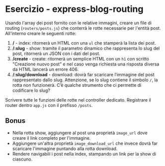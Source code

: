 # Esercizio - express-blog-routing

Usando l'array dei post fornito con le relative immagini, creare un file di routing (`routers/posts.js`) che conterrà le rotte necessarie per l'entità post. All'interno creare le seguenti rotte:

1. **/** - index: ritornerà un HTML con una `ul` che stamperà la lista dei post.
2. **/:slug** - show: tramite il parametro dinamico che rappresenta lo slug del post, ritornerà un JSON con i dati del post.
3. **/create** - create: ritornerà un semplice HTML con un `h1` con scritto "Creazione nuovo post" e nel caso venga richiesta una risposta diversa da HTML lancerà un errore 406.
4. **/:slug/download** - download: dovrà far scaricare l’immagine del post rappresentato dallo slug. Attenzione, se lo slug contiene il simbolo `/`, la rotta non funzionerà. C’è qualche strumento che ci permette di codificare lo slug?

Scrivere tutte le funzioni delle rotte nel controller dedicato. Registrare il router dentro `app.js` con il prefisso `/posts`.

## Bonus

-   Nella rotta show, aggiungere al post una proprietà `image_url` dove creare il link completo per l'immagine.
-   Aggiungere un'altra proprietà `image_download_url` che invece dovrà far scaricare l'immagine puntando alla rotta download.
-   Rendere navigabili i post nella index, stampando un link per la show di ciascuno.
